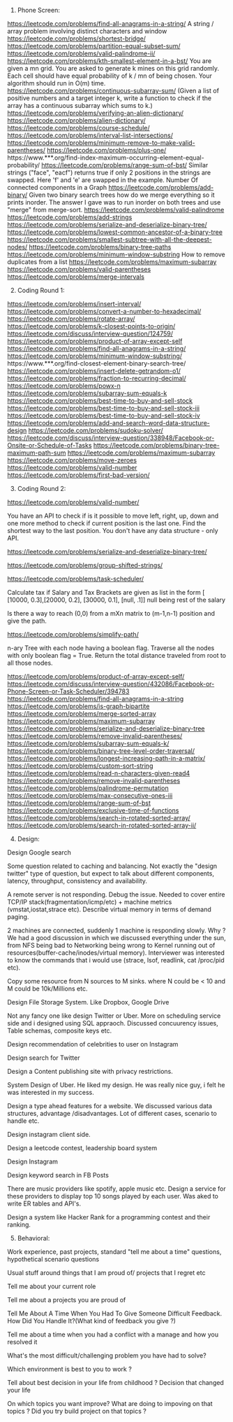 1. Phone Screen:

https://leetcode.com/problems/find-all-anagrams-in-a-string/
A string / array problem involving distinct characters and window
https://leetcode.com/problems/shortest-bridge/
https://leetcode.com/problems/partition-equal-subset-sum/
https://leetcode.com/problems/valid-palindrome-ii/
https://leetcode.com/problems/kth-smallest-element-in-a-bst/
You are given a mn grid. You are asked to generate k mines on this grid randomly. Each cell should have equal probability of k / mn of being chosen. Your algorithm should run in O(m) time.
https://leetcode.com/problems/continuous-subarray-sum/
(Given a list of positive numbers and a target integer k, write a function to check if the array has a continuous subarray which sums to k.)
https://leetcode.com/problems/verifying-an-alien-dictionary/
https://leetcode.com/problems/alien-dictionary/
https://leetcode.com/problems/course-schedule/
https://leetcode.com/problems/interval-list-intersections/
https://leetcode.com/problems/minimum-remove-to-make-valid-parentheses/
https://leetcode.com/problems/plus-one/
https://www.***.org/find-index-maximum-occurring-element-equal-probability/
https://leetcode.com/problems/range-sum-of-bst/
Similar strings ("face", "eacf") returns true if only 2 positions in the strings are swapped. Here 'f' and 'e' are swapped in the example.
Number Of connected components in a Graph
https://leetcode.com/problems/add-binary/
Given two binary search trees how do we merge everything so it prints inorder. The answer I gave was to run inorder on both trees and use "merge" from merge-sort.
https://leetcode.com/problems/valid-palindrome
https://leetcode.com/problems/add-strings
https://leetcode.com/problems/serialize-and-deserialize-binary-tree/
https://leetcode.com/problems/lowest-common-ancestor-of-a-binary-tree
https://leetcode.com/problems/smallest-subtree-with-all-the-deepest-nodes/
https://leetcode.com/problems/binary-tree-paths
https://leetcode.com/problems/minimum-window-substring
How to remove duplicates from a list
https://leetcode.com/problems/maximum-subarray
https://leetcode.com/problems/valid-parentheses
https://leetcode.com/problems/merge-intervals

2. Coding Round 1:

https://leetcode.com/problems/insert-interval/
https://leetcode.com/problems/convert-a-number-to-hexadecimal/
https://leetcode.com/problems/rotate-array/
https://leetcode.com/problems/k-closest-points-to-origin/
https://leetcode.com/discuss/interview-question/124759/
https://leetcode.com/problems/product-of-array-except-self
https://leetcode.com/problems/find-all-anagrams-in-a-string/
https://leetcode.com/problems/minimum-window-substring/
https://www.***.org/find-closest-element-binary-search-tree/
https://leetcode.com/problems/insert-delete-getrandom-o1/
https://leetcode.com/problems/fraction-to-recurring-decimal/
https://leetcode.com/problems/powx-n
https://leetcode.com/problems/subarray-sum-equals-k
https://leetcode.com/problems/best-time-to-buy-and-sell-stock
https://leetcode.com/problems/best-time-to-buy-and-sell-stock-iii
https://leetcode.com/problems/best-time-to-buy-and-sell-stock-iv
https://leetcode.com/problems/add-and-search-word-data-structure-design
https://leetcode.com/problems/sudoku-solver/
https://leetcode.com/discuss/interview-question/338948/Facebook-or-Onsite-or-Schedule-of-Tasks
https://leetcode.com/problems/binary-tree-maximum-path-sum
https://leetcode.com/problems/maximum-subarray
https://leetcode.com/problems/move-zeroes
https://leetcode.com/problems/valid-number
https://leetcode.com/problems/first-bad-version/

3. Coding Round 2:

https://leetcode.com/problems/valid-number/

You have an API to check if is it possible to move left, right, up, down and one more method to check if current position is the last one. Find the shortest way to the last position. You don't have any data structure - only API.

https://leetcode.com/problems/serialize-and-deserialize-binary-tree/

https://leetcode.com/problems/group-shifted-strings/

https://leetcode.com/problems/task-scheduler/

Calculate tax if Salary and Tax Brackets are given as list in the form
[ [10000, 0.3],[20000, 0.2], [30000, 0.1], [null, .1]]
null being rest of the salary

Is there a way to reach (0,0) from a mXn matrix to (m-1,n-1) position and give the path.

https://leetcode.com/problems/simplify-path/

n-ary Tree with each node having a boolean flag. Traverse all the nodes with only boolean flag = True. Return the total distance traveled from root to all those nodes.

https://leetcode.com/problems/product-of-array-except-self/
https://leetcode.com/discuss/interview-question/432086/Facebook-or-Phone-Screen-or-Task-Scheduler/394783
https://leetcode.com/problems/find-all-anagrams-in-a-string
https://leetcode.com/problems/is-graph-bipartite
https://leetcode.com/problems/merge-sorted-array
https://leetcode.com/problems/maximum-subarray
https://leetcode.com/problems/serialize-and-deserialize-binary-tree
https://leetcode.com/problems/remove-invalid-parentheses/
https://leetcode.com/problems/subarray-sum-equals-k/
https://leetcode.com/problems/binary-tree-level-order-traversal/
https://leetcode.com/problems/longest-increasing-path-in-a-matrix/
https://leetcode.com/problems/custom-sort-string
https://leetcode.com/problems/read-n-characters-given-read4
https://leetcode.com/problems/remove-invalid-parentheses
https://leetcode.com/problems/palindrome-permutation
https://leetcode.com/problems/max-consecutive-ones-iii
https://leetcode.com/problems/range-sum-of-bst
https://leetcode.com/problems/exclusive-time-of-functions
https://leetcode.com/problems/search-in-rotated-sorted-array/
https://leetcode.com/problems/search-in-rotated-sorted-array-ii/

4. Design:

Design Google search

Some question related to caching and balancing. Not exactly the "design twitter" type of question, but expect to talk about different components, latency, throughput, consistency and availability.

A remote server is not responding. Debug the issue. Needed to cover entire TCP/IP stack(fragmentation/icmp/etc) + machine metrics (vmstat,iostat,strace etc). Describe virtual memory in terms of demand paging.

2 machines are connected, suddenly 1 machine is responding slowly. Why ?
We had a good discussion in which we discussed everything under the sun, from NFS being bad to Networking being wrong to Kernel running out of resources(buffer-cache/inodes/virtual memory). Interviewer was interested to know the commands that i would use (strace, lsof, readlink, cat /proc/pid etc).

Copy some resource from N sources to M sinks. where N could be < 10 and M could be 10k/Millions etc.

Design File Storage System. Like Dropbox, Google Drive

Not any fancy one like design Twitter or Uber. More on scheduling service side and i designed using SQL appraoch. Discussed concuurency issues, Table schemas, composite keys etc.

Design recommendation of celebrities to user on Instagram

Design search for Twitter

Design a Content publishing site with privacy restrictions.

System Design of Uber. He liked my design. He was really nice guy, i felt he was interested in my success.

Design a type ahead features for a website. We discussed various data structures, advantage /disadvantages. Lot of different cases, scenario to handle etc.

Design instagram client side.

Design a leetcode contest, leadership board system

Design Instagram

Design keyword search in FB Posts

There are music providers like spotify, apple music etc. Design a service for these providers to display top 10 songs played by each user. Was aked to write ER tables and API's.

Design a system like Hacker Rank for a programming contest and their ranking.


5. Behavioral:

Work experience, past projects, standard "tell me about a time" questions, hypothetical scenario questions

Usual stuff around things that I am proud of/ projects that I regret etc

Tell me about your current role

Tell me about a projects you are proud of

Tell Me About A Time When You Had To Give Someone Difficult Feedback. How Did You Handle It?(What kind of feedback you give ?)

Tell me about a time when you had a conflict with a manage and how you resolved it

What's the most difficult/challenging problem you have had to solve?

Which environment is best to you to work ?

Tell about best decision in your life from childhood ? Decision that changed your life

On which topics you want improve? What are doing to impoving on that topics ? Did you try build project on that topics ?
